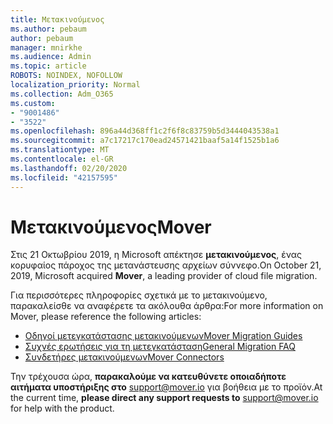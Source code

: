 ```yaml
---
title: Μετακινούμενος
ms.author: pebaum
author: pebaum
manager: mnirkhe
ms.audience: Admin
ms.topic: article
ROBOTS: NOINDEX, NOFOLLOW
localization_priority: Normal
ms.collection: Adm_O365
ms.custom:
- "9001486"
- "3522"
ms.openlocfilehash: 896a44d368ff1c2f6f8c83759b5d3444043538a1
ms.sourcegitcommit: a7c17217c170ead24571421baaf5a14f1525b1a6
ms.translationtype: MT
ms.contentlocale: el-GR
ms.lasthandoff: 02/20/2020
ms.locfileid: "42157595"
---
```

# <a name="mover"></a><span data-ttu-id="cf3aa-102">Μετακινούμενος</span><span class="sxs-lookup"><span data-stu-id="cf3aa-102">Mover</span></span>

<span data-ttu-id="cf3aa-103">Στις 21 Οκτωβρίου 2019, η Microsoft απέκτησε **μετακινούμενος**, ένας κορυφαίος πάροχος της μετανάστευσης αρχείων σύννεφο.</span><span class="sxs-lookup"><span data-stu-id="cf3aa-103">On October 21, 2019, Microsoft acquired **Mover**, a leading provider of cloud file migration.</span></span>

<span data-ttu-id="cf3aa-104">Για περισσότερες πληροφορίες σχετικά με το μετακινούμενο, παρακαλείσθε να αναφέρετε τα ακόλουθα άρθρα:</span><span class="sxs-lookup"><span data-stu-id="cf3aa-104">For more information on Mover, please reference the following articles:</span></span>

- [<span data-ttu-id="cf3aa-105">Οδηγοί μετεγκατάστασης μετακινούμενων</span><span class="sxs-lookup"><span data-stu-id="cf3aa-105">Mover Migration Guides</span></span>](https://mover.io/guides/)
- [<span data-ttu-id="cf3aa-106">Συχνές ερωτήσεις για τη μετεγκατάσταση</span><span class="sxs-lookup"><span data-stu-id="cf3aa-106">General Migration FAQ</span></span>](https://mover.io/guides/general/)
- [<span data-ttu-id="cf3aa-107">Συνδετήρες μετακινούμενων</span><span class="sxs-lookup"><span data-stu-id="cf3aa-107">Mover Connectors</span></span>](https://mover.io/connectors/)

<span data-ttu-id="cf3aa-108">Την τρέχουσα ώρα, **παρακαλούμε να κατευθύνετε οποιαδήποτε αιτήματα υποστήριξης στο** [support@mover.io](mailto:support@mover.io) για βοήθεια με το προϊόν.</span><span class="sxs-lookup"><span data-stu-id="cf3aa-108">At the current time, **please direct any support requests to** [support@mover.io](mailto:support@mover.io) for help with the product.</span></span> 

 